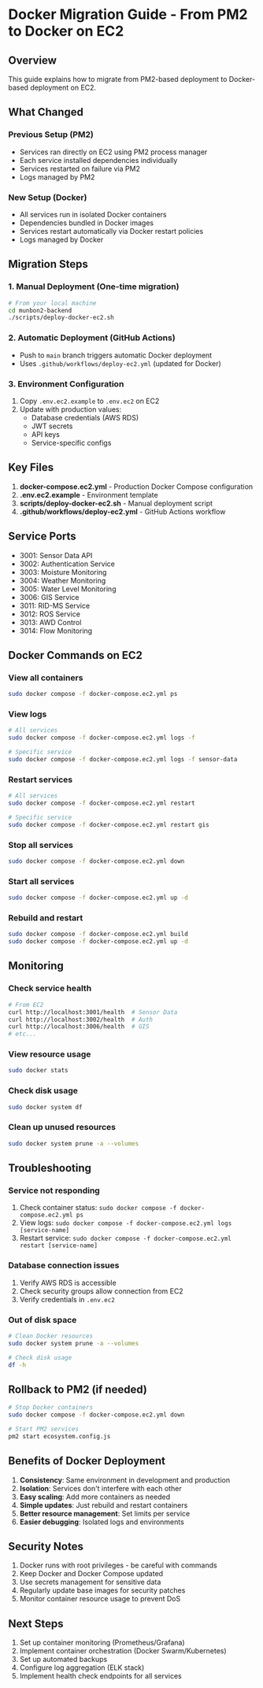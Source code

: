 # Docker Migration Guide - From PM2 to Docker on EC2

## Overview
This guide explains how to migrate from PM2-based deployment to Docker-based deployment on EC2.

## What Changed

### Previous Setup (PM2)
- Services ran directly on EC2 using PM2 process manager
- Each service installed dependencies individually
- Services restarted on failure via PM2
- Logs managed by PM2

### New Setup (Docker)
- All services run in isolated Docker containers
- Dependencies bundled in Docker images
- Services restart automatically via Docker restart policies
- Logs managed by Docker

## Migration Steps

### 1. Manual Deployment (One-time migration)
```bash
# From your local machine
cd munbon2-backend
./scripts/deploy-docker-ec2.sh
```

### 2. Automatic Deployment (GitHub Actions)
- Push to `main` branch triggers automatic Docker deployment
- Uses `.github/workflows/deploy-ec2.yml` (updated for Docker)

### 3. Environment Configuration
1. Copy `.env.ec2.example` to `.env.ec2` on EC2
2. Update with production values:
   - Database credentials (AWS RDS)
   - JWT secrets
   - API keys
   - Service-specific configs

## Key Files

1. **docker-compose.ec2.yml** - Production Docker Compose configuration
2. **.env.ec2.example** - Environment template
3. **scripts/deploy-docker-ec2.sh** - Manual deployment script
4. **.github/workflows/deploy-ec2.yml** - GitHub Actions workflow

## Service Ports
- 3001: Sensor Data API
- 3002: Authentication Service
- 3003: Moisture Monitoring
- 3004: Weather Monitoring
- 3005: Water Level Monitoring
- 3006: GIS Service
- 3011: RID-MS Service
- 3012: ROS Service
- 3013: AWD Control
- 3014: Flow Monitoring

## Docker Commands on EC2

### View all containers
```bash
sudo docker compose -f docker-compose.ec2.yml ps
```

### View logs
```bash
# All services
sudo docker compose -f docker-compose.ec2.yml logs -f

# Specific service
sudo docker compose -f docker-compose.ec2.yml logs -f sensor-data
```

### Restart services
```bash
# All services
sudo docker compose -f docker-compose.ec2.yml restart

# Specific service
sudo docker compose -f docker-compose.ec2.yml restart gis
```

### Stop all services
```bash
sudo docker compose -f docker-compose.ec2.yml down
```

### Start all services
```bash
sudo docker compose -f docker-compose.ec2.yml up -d
```

### Rebuild and restart
```bash
sudo docker compose -f docker-compose.ec2.yml build
sudo docker compose -f docker-compose.ec2.yml up -d
```

## Monitoring

### Check service health
```bash
# From EC2
curl http://localhost:3001/health  # Sensor Data
curl http://localhost:3002/health  # Auth
curl http://localhost:3006/health  # GIS
# etc...
```

### View resource usage
```bash
sudo docker stats
```

### Check disk usage
```bash
sudo docker system df
```

### Clean up unused resources
```bash
sudo docker system prune -a --volumes
```

## Troubleshooting

### Service not responding
1. Check container status: `sudo docker compose -f docker-compose.ec2.yml ps`
2. View logs: `sudo docker compose -f docker-compose.ec2.yml logs [service-name]`
3. Restart service: `sudo docker compose -f docker-compose.ec2.yml restart [service-name]`

### Database connection issues
1. Verify AWS RDS is accessible
2. Check security groups allow connection from EC2
3. Verify credentials in `.env.ec2`

### Out of disk space
```bash
# Clean Docker resources
sudo docker system prune -a --volumes

# Check disk usage
df -h
```

## Rollback to PM2 (if needed)
```bash
# Stop Docker containers
sudo docker compose -f docker-compose.ec2.yml down

# Start PM2 services
pm2 start ecosystem.config.js
```

## Benefits of Docker Deployment

1. **Consistency**: Same environment in development and production
2. **Isolation**: Services don't interfere with each other
3. **Easy scaling**: Add more containers as needed
4. **Simple updates**: Just rebuild and restart containers
5. **Better resource management**: Set limits per service
6. **Easier debugging**: Isolated logs and environments

## Security Notes

1. Docker runs with root privileges - be careful with commands
2. Keep Docker and Docker Compose updated
3. Use secrets management for sensitive data
4. Regularly update base images for security patches
5. Monitor container resource usage to prevent DoS

## Next Steps

1. Set up container monitoring (Prometheus/Grafana)
2. Implement container orchestration (Docker Swarm/Kubernetes)
3. Set up automated backups
4. Configure log aggregation (ELK stack)
5. Implement health check endpoints for all services